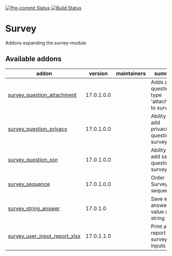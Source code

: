 [![Pre-commit Status](https://github.com/tawasta/survey/actions/workflows/pre-commit.yml/badge.svg?branch=17.0)](https://github.com/tawasta/survey/actions/workflows/pre-commit.yml?query=branch%3A17.0)
[![Build Status](https://github.com/tawasta/survey/actions/workflows/test.yml/badge.svg?branch=17.0)](https://github.com/tawasta/survey/actions/workflows/test.yml?query=branch%3A17.0)

Survey
======
Addons expanding the survey-module

[//]: # (addons)

Available addons
----------------
addon | version | maintainers | summary
--- | --- | --- | ---
[survey_question_attachment](survey_question_attachment/) | 17.0.1.0.0 |  | Adds a new question type 'attachment' to survey
[survey_question_privacy](survey_question_privacy/) | 17.0.1.0.0 |  | Ability to add privacies as questions to survey
[survey_question_ssn](survey_question_ssn/) | 17.0.1.0.0 |  | Ability to add ssn as questions to survey
[survey_sequence](survey_sequence/) | 17.0.1.0.0 |  | Order Surveys by sequence
[survey_string_answer](survey_string_answer/) | 17.0.1.0 |  | Save each answer value as string
[survey_user_input_report_xlsx](survey_user_input_report_xlsx/) | 17.0.1.1.0 |  | Print an xlsx report from survey user inputs

[//]: # (end addons)
